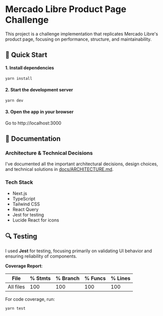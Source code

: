 # Mercado Libre Product Page Challenge

This project is a challenge implementation that replicates Mercado Libre's product page, focusing on performance, structure, and maintainability.

## 🚀 Quick Start

#### 1. Install dependencies

```bash
yarn install
```

#### 2. Start the development server

```bash
yarn dev
```

#### 3. Open the app in your browser

Go to http://localhost:3000

## 📖 Documentation

### Architecture & Technical Decisions

I've documented all the important architectural decisions, design choices, and technical solutions in [docs/ARCHITECTURE.md](docs/ARCHITECTURE.md).

### Tech Stack

- Next.js
- TypeScript
- Tailwind CSS
- React Query
- Jest for testing
- Lucide React for icons

## 🔍 Testing

I used **Jest** for testing, focusing primarily on validating UI behavior and ensuring reliability of components.

**Coverage Report**:

| File      | % Stmts | % Branch | % Funcs | % Lines |
| --------- | ------- | -------- | ------- | ------- |
| All files | 100     | 100      | 100     | 100     |

For code coverage, run:

```bash
yarn test
```

